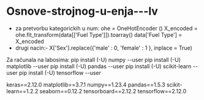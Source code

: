 # Osnove-strojnog-u-enja---lv

- za pretvorbu kategorickih u num:
ohe = OneHotEncoder ()
X_encoded = ohe.fit_transform(data[['Fuel Type']]).toarray()
data['Fuel Type'] = X_encoded
- drugi nacin:- X['Sex'].replace({'male' : 0,
                        'female' : 1
                        }, inplace = True)

Za računala na labosima:
pip install (-U) numpy --user
pip install (-U) matplotlib --user
pip install (-U) pandas --user
pip install (-U) scikit-learn --user
pip install (-U) tensorflow --user

keras==2.12.0
matplotlib==3.7.1
numpy==1.23.4
pandas==1.5.3
scikit-learn==1.2.2
seaborn==0.12.2
tensorboard==2.12.2
tensorflow==2.12.0
